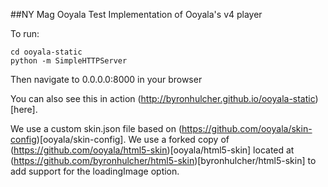 ##NY Mag Ooyala Test
Implementation of Ooyala's v4 player

To run: 
```
cd ooyala-static
python -m SimpleHTTPServer
```

Then navigate to 0.0.0.0:8000 in your browser

You can also see this in action (http://byronhulcher.github.io/ooyala-static)[here].

We use a custom skin.json file based on (https://github.com/ooyala/skin-config)[ooyala/skin-config].
We use a forked copy of (https://github.com/ooyala/html5-skin)[ooyala/html5-skin] located at  (https://github.com/byronhulcher/html5-skin)[byronhulcher/html5-skin] to add support for the loadingImage option.